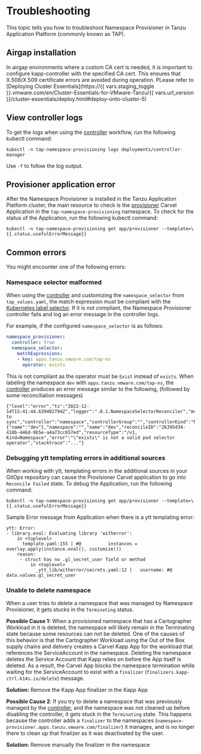 # Troubleshooting

This topic tells you how to troubleshoot Namespace Provisioner in Tanzu Application Platform
(commonly known as TAP).

## Airgap installation

In airgap environments where a custom CA cert is needed, it is important to configure kapp-controller with the specified CA cert. This ensures that X.508/X.509 certificate errors are avoided during operation. PLease refer to [Deploying Cluster Essentials](https://{{ vars.staging_toggle }}.vmware.com/en/Cluster-Essentials-for-VMware-Tanzu/{{ vars.url_version }}/cluster-essentials/deploy.html#deploy-onto-cluster-5)

## View controller logs

To get the logs when using the [controller](about.hbs.md#nsp-controller) workflow, run the following kubectl command:

```shell
kubectl -n tap-namespace-provisioning logs deployments/controller-manager
```

Use `-f` to follow the log output.

## Provisioner application error

After the Namespace Provisioner is installed in the Tanzu Application Platform cluster, the main resource to check is the [provisioner](about.hbs.md#carvel-app) Carvel Application in the `tap-namespace-provisioning` namespace. To check for the status of the Application, run the following kubectl command:

```shell
kubectl -n tap-namespace-provisioning get app/provisioner --template=\{{.status.usefulErrorMessage}}
```

## Common errors

You might encounter one of the following errors:

### Namespace selector malformed

When using the [controller](about.hbs.md#nsp-controller) and customizing the `namespace_selector` from `tap_values.yaml`, the match expression must be compliant with the [Kubernetes label selector](https://kubernetes.io/docs/concepts/overview/working-with-objects/labels/#label-selectors). If it is not compliant, the Namespace Provisioner controller fails and log an error message in the controller logs.

For example, if the configured `namespace_selector` is as follows:

```yaml
namespace_provisioner:
  controller: true
  namespace_selector:
    matchExpressions:
    - key: apps.tanzu.vmware.com/tap-ns
      operator: exists
```

This is not compliant as the operator must be `Exist` instead of `exists`. When labeling the namespace `dev` with `apps.tanzu.vmware.com/tap-ns`, the [controller](about.hbs.md#nsp-controller) produces an error message similar to the following, (followed by some reconciliation messages)

```console
{"level":"error","ts":"2022-12-14T15:41:44.639402794Z","logger":".0.1.NamespaceSelectorReconciler","msg":"unable to sync","controller":"namespace","controllerGroup":"","controllerKind":"Namespace","Namespace":{"name":"dev"},"namespace":"","name":"dev","reconcileID":"26395d34-418b-446d-9b5e-a4a73cc657ed","resourceType":"/v1, Kind=Namespace","error":"\"exists\" is not a valid pod selector operator","stacktrace":"..."}
```

### Debugging ytt templating errors in additional sources

When working with ytt, templating errors in the additional sources in your GitOps repository can cause the Provisioner Carvel application to go into `Reconcile Failed` state. To debug the Application, run the following command:

```shell
kubectl -n tap-namespace-provisioning get app/provisioner --template=\{{.status.usefulErrorMessage}}
```

Sample Error message from Application when there is a ytt templating error:

```console
ytt: Error:
- library.eval: Evaluating library 'witherror':
    in <toplevel>
      template.yaml:155 | #@          instances = overlay.apply(instance.eval(), customize())
    reason:
     - struct has no .gl_secret_user field or method
         in <toplevel>
           _ytt_lib/witherror/secrets.yaml:12 |   username: #@ data.values.gl_secret_user
```

### Unable to delete namespace

When a user tries to delete a namespace that was managed by Namespace Provisioner, it gets stucks in the `Terminating` status.

**Possible Cause 1:** When a provisioned namespace that has a Cartographer Workload in it is deleted, the namespace will likely remain in the Terminating state because some resources can not be deleted. One of the causes of this behavior is that the Cartographer Workload using the Out of the Box supply chains and delivery creates a Carvel Kapp App for the workload that references the ServiceAccount in the namespace. Deleting the namespace deletes the Service Account that Kapp relies on before the App itself is deleted. As a result, the Carvel App blocks the namespace termination while waiting for the ServiceAccount to exist with a `finalizer` (`finalizers.kapp-ctrl.k14s.io/delete`) message.

**Solution:** Remove the Kapp App finalizer in the Kapp App

**Possible Cause 2**: If you try to delete a namespace that was previously managed by the [controller](about.hbs.md#nsp-controller), and the namespace was not cleaned up before disabling the controller, it gets stuck in the `Terminating` state. This happens because the controller adds a `finalizer` to the namespaces (`namespace-provisioner.apps.tanzu.vmware.com/finalizer`) it manages, and is no longer there to clean up that finalizer as it was deactivated by the user.

**Solution:** Remove manually the finalizer in the namespace
